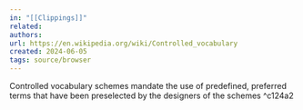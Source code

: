 ```yaml
---
in: "[[Clippings]]"
related: 
authors: 
url: https://en.wikipedia.org/wiki/Controlled_vocabulary
created: 2024-06-05
tags: source/browser
---
```


Controlled vocabulary schemes mandate the use of predefined, preferred terms that have been preselected by the designers of the schemes ^c124a2